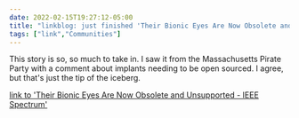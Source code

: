```yaml
---
date: 2022-02-15T19:27:12-05:00
title: "linkblog: just finished 'Their Bionic Eyes Are Now Obsolete and Unsupported - IEEE Spectrum'"
tags: ["link","Communities"]
---
```

This story is so, so much to take in. I saw it from the Massachusetts Pirate Party with a comment about implants needing to be open sourced. I agree, but that's just the tip of the iceberg.
 
[link to 'Their Bionic Eyes Are Now Obsolete and Unsupported - IEEE Spectrum'](https://spectrum.ieee.org/bionic-eye-obsolete)
